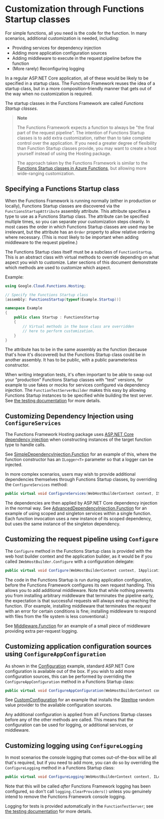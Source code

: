 # Customization through Functions Startup classes

For simple functions, all you need is the code for the function. In
many scenarios, additional customization is needed, including:

- Providing services for dependency injection
- Adding more application configuration sources
- Adding middleware to execute in the request pipeline before the
  function
- (More rarely) Reconfiguring logging

In a regular ASP.NET Core application, all of these would be likely
to be specified in a startup class. The Functions Framework reuses
the idea of a startup class, but in a more composition-friendly
manner that gets out of the way when no customization is required.

The startup classes in the Functions Framework are called *Functions
Startup classes*.

> **Note**
>
> The Functions Framework expects a function to always be "the final
> part of the request pipeline". The intention of Functions Startup
> classes is to add extra customization, rather than to take
> complete control over the application. If you need a greater
> degree of flexibility than Function Startup classes provide,
> you may want to create a host yourself instead of using the Hosting
> package.
>
> The approach taken by the Functions Framework is similar to the
> [Functions Startup classes in Azure
> Functions](https://docs.microsoft.com/en-us/azure/azure-functions/functions-dotnet-dependency-injection),
> but allowing more wide-ranging customization.

## Specifying a Functions Startup class

When the Functions Framework is running normally (either in
production or locally), Functions Startup classes are discovered via
the `FunctionsStartupAttribute` assembly attribute. This attribute
specifies a type to use as a Functions Startup class. The attribute
can be specified multiple times, so you can separate your
customization steps cleanly. In most cases the order in which
Functions Startup classes are used may be irrelevant, but the
attribute has an `Order` property to allow relative ordering where
necessary. (This is most likely to be important when adding
middleware to the request pipeline.)

The Functions Startup class itself must be a subclass of
`FunctionStartup`. This is an abstract class with virtual methods to
override depending on what aspect you wish to customize. Later
sections of this document demonstrate which methods are used to
customize which aspect.

Example:

```csharp
using Google.Cloud.Functions.Hosting;

// Specify the Functions Startup class
[assembly: FunctionsStartup(typeof(Example.Startup))]

namespace Example
{
    public class Startup : FunctionsStartup
    {
        // Virtual methods in the base class are overridden
        // here to perform customization.
    }
}
```

The attribute has to be in the same assembly as the function
(because that's how it's discovered) but the Functions Startup class
could be in another assembly. It has to be public, with a public
parameterless constructor.

When writing integration tests, it's often important to be able to
swap out your "production" Functions Startup classes with "test"
versions, for example to use fakes or mocks for services configured
via dependency injection. The `FunctionTestServerBuilder` makes this
easy by allowing Functions Startup instances to be specified while
building the test server. See [the testing
documentation](testing.md) for more details.

## Customizing Dependency Injection using `ConfigureServices`

The Functions Framework Hosting package uses [ASP.NET Core dependency
injection](https://docs.microsoft.com/en-us/aspnet/core/fundamentals/dependency-injection)
when constructing instances of the target function type to handle
calls.

See [SimpleDependencyInjection.Function](../examples/Google.Cloud.Functions.Examples.SimpleDependencyInjection/Function.cs)
for an example of this, where the function constructor has an
`ILogger<T>` parameter so that a logger can be injected.

In more complex scenarios, users may wish to provide additional
dependencies themselves through Functions Startup classes, by
overriding the `ConfigureServices` method:

```csharp
public virtual void ConfigureServices(WebHostBuilderContext context, IServiceCollection services)
```

The dependencies are then applied by ASP.NET Core dependency
injection in the normal way. See
[AdvancedDependencyInjection.Function](../examples/Google.Cloud.Functions.Examples.AdvancedDependencyInjection/Function.cs)
for an example of using scoped and singleton services within a single function. Each function invocation uses
a new instance of its scoped dependency, but uses the same instance of the singleton dependency.

## Customizing the request pipeline using `Configure`

The `Configure` method in the Functions Startup class is provided
with the web host builder context and the application builder, as it
would be if you called `IWebHostBuilder.Configure` with a
configuration delegate:

```csharp
public virtual void Configure(WebHostBuilderContext context, IApplicationBuilder app)
```

The code in the Functions Startup is run during application
configuration, before the Functions Framework configures its
own request handling. This allows you to add additional middleware.
Note that while nothing prevents you from installing arbitrary
middleware that terminates the pipeline early, the expectation is
that successful requests will always end up reaching the function.
(For example, installing middleware that terminates the request with
an error for certain conditions is fine; installing middleware to
respond with files from the file system is less conventional.)

See [Middleware.Function](../examples/Google.Cloud.Functions.Examples.Middleware/Function.cs)
for an example of a small piece of middleware providing extra per-request logging.

## Customizing application configuration sources using `ConfigureAppConfiguration`

As shown in the
[Configuration](../examples/Google.Cloud.Functions.Examples.Configuration)
example, standard ASP.NET Core configuration is available out of the
box. If you wish to add more configuration sources, this can be
performed by overriding the `ConfigureAppConfiguration` method in a Functions Startup class:

```csharp
public virtual void ConfigureAppConfiguration(WebHostBuilderContext context, IConfigurationBuilder configuration)
```

See [CustomConfiguration](../examples/Google.Cloud.Functions.Examplles.CustomConfiguration/Function.cs)
for an example that installs the [Steeltoe](https://steeltoe.io/)
random value provider to the available configuration sources.

Any additional configuration is applied from all Functions Startup
classes before any of the other methods are called. This means that
the configuration can be used for logging, or additional services,
or middleware.

## Customizing logging using `ConfigureLogging`

In most scenarios the console logging that comes out-of-the-box will
be all that's required, but if you need to add more, you can do so
by overriding the `ConfigureLogging` method in a Functions Startup
class:

```csharp
public virtual void ConfigureLogging(WebHostBuilderContext context, ILoggingBuilder logging)
```

Note that this will be called *after* Functions Framework logging
has been configured, so don't call `logging.ClearProviders()` unless
you genuinely intend to remove the Functions Framework console logging.

Logging for tests is provided automatically in the `FunctionTestServer`; see [the testing
documentation](testing.md) for more details.
